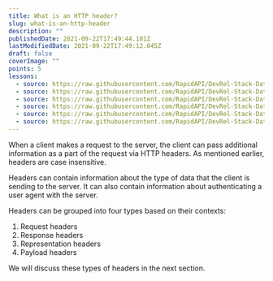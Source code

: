 ```yaml
---
title: What is an HTTP header?
slug: what-is-an-http-header
description: ""
publishedDate: 2021-09-22T17:49:44.101Z
lastModifiedDate: 2021-09-22T17:49:12.045Z
draft: false
coverImage: ""
points: 5
lessons:
  - source: https://raw.githubusercontent.com/RapidAPI/DevRel-Stack-Data/dev/learn/courses/rest-apis/modules/http-headers/lessons/01-request-headers.md
  - source: https://raw.githubusercontent.com/RapidAPI/DevRel-Stack-Data/dev/learn/courses/rest-apis/modules/http-headers/lessons/02-response-headers.md
  - source: https://raw.githubusercontent.com/RapidAPI/DevRel-Stack-Data/dev/learn/courses/rest-apis/modules/http-headers/lessons/03-representation-headers.md
  - source: https://raw.githubusercontent.com/RapidAPI/DevRel-Stack-Data/dev/learn/courses/rest-apis/modules/http-headers/lessons/04-payload-headers.md
  - source: https://raw.githubusercontent.com/RapidAPI/DevRel-Stack-Data/dev/learn/courses/rest-apis/modules/http-headers/lessons/05-content-security-policy-csp.md
  - source: https://raw.githubusercontent.com/RapidAPI/DevRel-Stack-Data/dev/learn/courses/rest-apis/modules/http-headers/lessons/06-cors.md
---
```


When a client makes a request to the server, the client can pass additional information as a part of the request via HTTP headers. As mentioned earlier, headers are case insensitive.

Headers can contain information about the type of data that the client is sending to the server. It can also contain information about authenticating a user agent with the server.

Headers can be grouped into four types based on their contexts:

1. Request headers
2. Response headers
3. Representation headers
4. Payload headers

We will discuss these types of headers in the next section.
